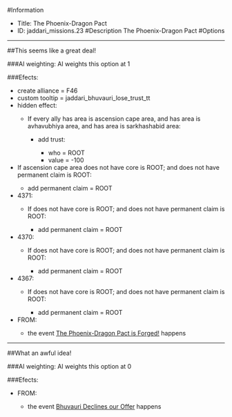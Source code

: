 #Information
 - Title: The Phoenix-Dragon Pact
 - ID: jaddari_missions.23
#Description
The Phoenix-Dragon Pact
#Options

___
##This seems like a great deal!

###AI weighting:
AI weights this option at 1


###Efects:<ul><li>create alliance = F46</li><li>custom tooltip = jaddari_bhuvauri_lose_trust_tt</li><li>hidden effect:</li><ul><li>If every ally has area is ascension cape area, and has area is avhavubhiya area, and has area is sarkhashabid area:</li><ul><li>add trust:</li><ul><li>who = ROOT</li><li>value = -100</li></ul></ul></ul><li>If ascension cape area does not have core is ROOT; and does not have permanent claim is ROOT:</li><ul><li>add permanent claim = ROOT</li></ul><li>4371:</li><ul><li>If does not have core is ROOT; and does not have permanent claim is ROOT:</li><ul><li>add permanent claim = ROOT</li></ul></ul><li>4370:</li><ul><li>If does not have core is ROOT; and does not have permanent claim is ROOT:</li><ul><li>add permanent claim = ROOT</li></ul></ul><li>4367:</li><ul><li>If does not have core is ROOT; and does not have permanent claim is ROOT:</li><ul><li>add permanent claim = ROOT</li></ul></ul><li>FROM:</li><ul><li>the event [The Phoenix-Dragon Pact is Forged!](../events/the_phoenix_dragon_pact_is_forged.md) happens</li></ul></ul>

___
##What an awful idea!

###AI weighting:
AI weights this option at 0


###Efects:<ul><li>FROM:</li><ul><li>the event [Bhuvauri Declines our Offer](../events/bhuvauri_declines_our_offer.md) happens</li></ul></ul>
